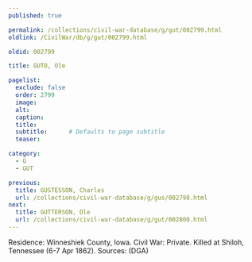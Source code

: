 ```yaml
---
published: true

permalink: /collections/civil-war-database/g/gut/002799.html
oldlink: /CivilWar/db/g/gut/002799.html

oldid: 002799

title: GUTO, Ole

pagelist:
  exclude: false
  order: 2799
  image: 
  alt:
  caption:
  title:
  subtitle:      # Defaults to page subtitle
  teaser:

category: 
  - G 
  - GUT

previous:
  title: GUSTESSON, Charles
  url: /collections/civil-war-database/g/gus/002798.html  
next:
  title: GUTTERSON, Ole
  url: /collections/civil-war-database/g/gut/002800.html   
---
```

Residence: Winneshiek County, Iowa. Civil War: Private. Killed at Shiloh, Tennessee (6-7 Apr 1862). Sources: (DGA)